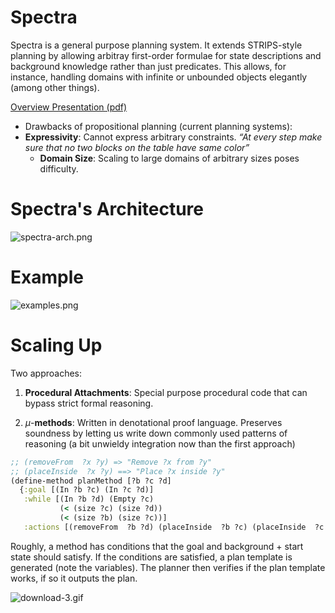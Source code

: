 # Spectra

Spectra is a general purpose planning system. It extends STRIPS-style planning by allowing arbitray first-order formulae for state descriptions and background knowledge rather than just predicates. This allows, for instance, handling domains with infinite or unbounded objects elegantly (among other things). 

[Overview Presentation (pdf)](https://drive.google.com/open?id=1RHulFDgASACBkjvl-8ZEidj50NbGmKPu)

 * Drawbacks of propositional planning (current planning systems): 
 * **Expressivity**: Cannot express arbitrary constraints.  *“At every step make sure that no two blocks on the table have same color”*
   * **Domain Size**: Scaling to large domains of arbitrary sizes poses difficulty. 

# Spectra's Architecture #

 
![spectra-arch.png](https://bitbucket.org/repo/Mjq4bX/images/2495888298-spectra-arch.png)

# Example #

![examples.png](https://bitbucket.org/repo/Mjq4bX/images/3136509575-examples.png)


 
# Scaling Up #

Two approaches: 

1. **Procedural Attachments**: Special purpose procedural code that can bypass strict formal reasoning.

2. *μ*-**methods**: Written in denotational proof language. Preserves soundness by letting us write down commonly used patterns of reasoning (a bit unwieldy integration now than the first approach)



```clojure
;; (removeFrom  ?x ?y) => "Remove ?x from ?y"
;; (placeInside  ?x ?y) ==> "Place ?x inside ?y"
(define-method planMethod [?b ?c ?d]
  {:goal [(In ?b ?c) (In ?c ?d)]
   :while [(In ?b ?d) (Empty ?c)
           (< (size ?c) (size ?d))
           (< (size ?b) (size ?c))]
   :actions [(removeFrom  ?b ?d) (placeInside  ?b ?c) (placeInside  ?c ?d)]})
```

Roughly, a method has conditions that the goal and background + start state should satisfy. If the conditions are satisfied, a plan template is generated (note the variables).
The planner then verifies if the plan template works, if so it outputs the plan. 


![download-3.gif](https://bitbucket.org/repo/Mjq4bX/images/794008054-download-3.gif)
